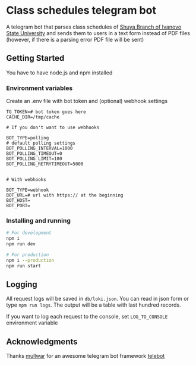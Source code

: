 # Class schedules telegram bot

A telegram bot that parses class schedules of [Shuya Branch of Ivanovo State University](http://sspu.ru) and sends them to users in a text form instead of PDF files (however, if there is a parsing error PDF file will be sent)

## Getting Started

You have to have node.js and npm installed

### Environment variables

Create an .env file with bot token and (optional) webhook settings

```
TG_TOKEN=# bot token goes here
CACHE_DIR=/tmp/cache

# If you don't want to use webhooks

BOT_TYPE=polling
# default polling settings
BOT_POLLING_INTERVAL=1000
BOT_POLLING_TIMEOUT=0
BOT_POLLING_LIMIT=100
BOT_POLLING_RETRYTIMEOUT=5000


# With webhooks

BOT_TYPE=webhook
BOT_URL=# url with https:// at the beginning
BOT_HOST=
BOT_PORT= 
```

### Installing and running

```bash
# For development
npm i
npm run dev

# For production
npm i --production
npm run start
```

## Logging

All request logs will be saved in ```db/loki.json```. You can read in json form or type ```npm run logs```. The output will be a table with last hundred records.

If you want to log each request to the console, set ```LOG_TO_CONSOLE``` environment variable

## Acknowledgments

Thanks [mullwar](https://github.com/mullwar) for an awesome telegram bot framework [telebot](https://github.com/mullwar/telebot)
